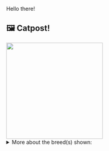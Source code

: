 Hello there!



## 🖼️ Catpost!

<sub>
    <img src="https://cdn2.thecatapi.com/images/hBXicehMA.jpg" height="256">
</sub>


<details>
<summary>More about the breed(s) shown:</summary>

Breed: American Bobtail

Description: American Bobtails are loving and incredibly intelligent cats possessing a distinctive wild appearance. They are extremely interactive cats that bond with their human family with great devotion.

Links:
<ul>
  <li>CFA http://cfa.org/Breeds/BreedsAB/AmericanBobtail.aspx</li>
  <li>Wikipedia https://en.wikipedia.org/wiki/American_Bobtail</li>
</ul> 

</details>
